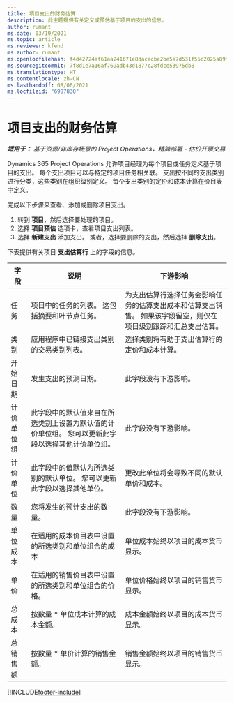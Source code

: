 ```yaml
---
title: 项目支出的财务估算
description: 此主题提供有关定义或预估基于项目的支出的信息。
author: rumant
ms.date: 03/19/2021
ms.topic: article
ms.reviewer: kfend
ms.author: rumant
ms.openlocfilehash: f4d42724af61aa241671e8dacacbe2be5a7d531f55c2025a89ff777ac41e9b67
ms.sourcegitcommit: 7f8d1e7a16af769adb43d1877c28fdce53975db8
ms.translationtype: HT
ms.contentlocale: zh-CN
ms.lasthandoff: 08/06/2021
ms.locfileid: "6987830"
---
```

# <a name="financial-estimates-for-expenses-on-projects"></a>项目支出的财务估算
_**适用于：** 基于资源/非库存场景的 Project Operations，精简部署 - 估价开票交易_

Dynamics 365 Project Operations 允许项目经理为每个项目或任务定义基于项目的支出。 每个支出项目可以与特定的项目任务相关联。 支出按不同的支出类别进行分类，这些类别在组织级别定义。 每个支出类别的定价和成本计算在价目表中定义。 

完成以下步骤来查看、添加或删除项目支出。

1. 转到 **项目**，然后选择要处理的项目。
2. 选择 **项目预估** 选项卡，查看项目支出列表。
3. 选择 **新建支出** 添加支出。 或者，选择要删除的支出，然后选择 **删除支出**。

下表提供有关项目 **支出估算行** 上的字段的信息。 

| **字段** | **说明** | **下游影响** |
| --- | --- | --- |
| 任务 | 项目中的任务的列表。 这包括摘要和叶节点任务。 | 为支出估算行选择任务会影响任务的估算支出成本和估算支出销售。 如果该字段留空，则仅在项目级别跟踪和汇总支出估算。 |
| 类别 | 应用程序中已链接支出类别的交易类别列表。 | 选择类别将有助于支出估算行的定价和成本计算。 |
| 开始日期 | 发生支出的预测日期。 | 此字段没有下游影响。 |
| 计价单位组 | 此字段中的默认值来自在所选类别上设置为默认值的计价单位组。 您可以更新此字段以选择其他计价单位组。 | 此字段没有下游影响。 |
| 计价单位 | 此字段中的值默认为所选类别的默认单位。 您可以更新此字段以选择其他单位。 | 更改此单位将会导致不同的默认单价和成本。 |
| 数量 | 您将发生的预计支出的数量。 | 此字段没有下游影响。 |
| 单位成本 | 在适用的成本价目表中设置的所选类别和单位组合的成本 | 单位成本始终以项目的成本货币显示。 |
| 单价 | 在适用的销售价目表中设置的所选类别和单位组合的价格。 | 单位价格始终以项目的销售货币显示。 |
| 总成本 | 按数量 \* 单位成本计算的成本金额。| 成本金额始终以项目的成本货币显示。 |
| 总销售额 | 按数量 \* 单价计算的销售金额。 | 销售金额始终以项目的销售货币显示。 |


[!INCLUDE[footer-include](../includes/footer-banner.md)]
